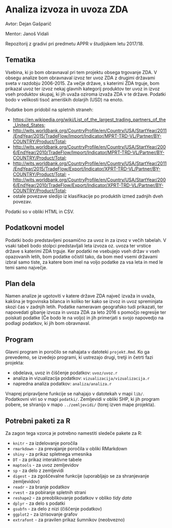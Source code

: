 # Analiza izvoza in uvoza ZDA

Avtor: Dejan Gašparič

Mentor: Janoš Vidali

Repozitorij z gradivi pri predmetu APPR v študijskem letu 2017/18.

## Tematika

Vsebina, ki jo bom obravnaval pri tem projektu obsega trgovanje ZDA. V obsegu analize bom obravnaval izvoz ter uvoz ZDA z drugimi državami sveta v razdobju 2006-2015. Za večje države, s katerimi ZDA trguje, bom prikazal uvoz ter izvoz nekaj glavnih kategorij produktov ter uvoz in izvoz vseh produktov skupaj, ki jih uvaža oziroma izvaža ZDA v te države. Podatki bodo v velikosti tisoč ameriških dolarjih (USD) na enoto.

Podatke bom pridobil na spletnih straneh:
- https://en.wikipedia.org/wiki/List_of_the_largest_trading_partners_of_the_United_States;
- http://wits.worldbank.org/CountryProfile/en/Country/USA/StartYear/2011/EndYear/2015/TradeFlow/Import/Indicator/MPRT-TRD-VL/Partner/BY-COUNTRY/Product/Total;
- http://wits.worldbank.org/CountryProfile/en/Country/USA/StartYear/2006/EndYear/2010/TradeFlow/Import/Indicator/MPRT-TRD-VL/Partner/BY-COUNTRY/Product/Total;
- http://wits.worldbank.org/CountryProfile/en/Country/USA/StartYear/2011/EndYear/2015/TradeFlow/Export/Indicator/XPRT-TRD-VL/Partner/BY-COUNTRY/Product/Total;
-http://wits.worldbank.org/CountryProfile/en/Country/USA/StartYear/2006/EndYear/2010/TradeFlow/Export/Indicator/XPRT-TRD-VL/Partner/BY-COUNTRY/Product/Total;
- ostale povezave sledijo iz klasifikacije po produktih izmed zadnjih dveh povezav.

Podatki so v obliki HTML in CSV. 

## Podatkovni model

Podatki bodo predstavljeni posamično za uvoz in za izvoz v večih tabelah. V vsaki tabeli bodo stolpci predstavljali leta izvoza oz. uvoza ter vrstice države s katerimi ZDA trguje. Ker podatki ne vsebujejo vseh držav v vseh opazovanih letih, bom podatke očistil tako, da bom med vsemi državami izbral samo tiste, za katere bom imel na voljo podatke za vsa leta in med le temi samo največje.

## Plan dela

Namen analize je ugotoviti v katere države ZDA največ izvaža in uvaža, kakšna je trgovinska bilanca in koliko ter kako se izvoz in uvoz spreminjata skozi čas v zadnjih letih. Podatke nameravam geografsko tudi prikazati, ter napovedati gibanje izvoza in uvoza ZDA za leto 2016 s pomočjo regresije ter poiskati podatke (Če bodo le na voljo) in jih primerjati s svojo napovedjo na podlagi podatkov, ki jih bom obravnaval.

## Program

Glavni program in poročilo se nahajata v datoteki `projekt.Rmd`. Ko ga prevedemo,
se izvedejo programi, ki ustrezajo drugi, tretji in četrti fazi projekta:

* obdelava, uvoz in čiščenje podatkov: `uvoz/uvoz.r`
* analiza in vizualizacija podatkov: `vizualizacija/vizualizacija.r`
* napredna analiza podatkov: `analiza/analiza.r`

Vnaprej pripravljene funkcije se nahajajo v datotekah v mapi `lib/`. Podatkovni
viri so v mapi `podatki/`. Zemljevidi v obliki SHP, ki jih program pobere, se
shranijo v mapo `../zemljevidi/` (torej izven mape projekta).

## Potrebni paketi za R

Za zagon tega vzorca je potrebno namestiti sledeče pakete za R:

* `knitr` - za izdelovanje poročila
* `rmarkdown` - za prevajanje poročila v obliki RMarkdown
* `shiny` - za prikaz spletnega vmesnika
* `DT` - za prikaz interaktivne tabele
* `maptools` - za uvoz zemljevidov
* `sp` - za delo z zemljevidi
* `digest` - za zgoščevalne funkcije (uporabljajo se za shranjevanje zemljevidov)
* `readr` - za branje podatkov
* `rvest` - za pobiranje spletnih strani
* `reshape2` - za preoblikovanje podatkov v obliko *tidy data*
* `dplyr` - za delo s podatki
* `gsubfn` - za delo z nizi (čiščenje podatkov)
* `ggplot2` - za izrisovanje grafov
* `extrafont` - za pravilen prikaz šumnikov (neobvezno)
